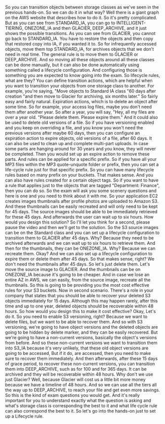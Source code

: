 
<v Presenter>So you can transition objects</v>
between storage classes
as we've seen in the previous hands-on.
So we can do it in what way?
Well there is a giant graph on the AWS website
that describes how to do it.
So it's pretty complicated.
But as you can see from STANDARD_IA,
you can go to INTELLIGENT-TIERING, ONEZONE_IA
and then GLACIER, DEEP_ARCHIVE,
and it just shows the possible transitions.
As you can see from GLACIER,
you cannot go back to STANDARD_IA.
You have to restore the objects
and then copy that restored copy into IA,
if you wanted it to.
So for infrequently accessed objects,
move them top STANDARD_IA,
for archives objects that we don't need in real time.
The general rule is to move them to GLACIER or DEEP_ARCHIVE.
And so moving all these objects around all these classes
can be done manually,
but it can also be done automatically using something called
a lifecycle configuration.
And configuring those is something you are expected to know
going into the exam.
So lifecycle rules, what are they?
You can define transition actions,
which are helpful when you want to transition your objects
from one storage class to another. For example,
you're saying, "Move objects to Standard IA class
"60 days after creation
"and then move to Glacier for archiving, six months later."
So fairly easy and fairly natural.
Expiration actions,
which is to delete an object after some time.
So for example, your access log files,
maybe you don't need them after another year.
So after a year, you will say,
"Hey, all my files are over a year old.
"Please delete them. Please expire them."
And it could also be used to delete old versions of a file.
So if you have versioning enabled and you keep on overriding
a file,
and you know you won't need the previous versions
after maybe 60 days,
then you can configure an expiration action
to expire objects, old versions of a file, after 60 days.
It can also be used to clean up
and complete multi-part uploads.
In case some parts are hanging around for 30 years and you
know, they will never be completed.
Then you would set up an expire action
to remove these parts.
And rules can be applied for a specific prefix.
So if you have all your MP3 files within the MP3
quote-unquote folder or prefix,
then you can set a life-cycle rule
just for that specific prefix.
So you can have many lifecycle rules based on many prefix
on your buckets. That makes sense.
And you can also have rules created
for a certain object tags.
So if you want to have a rule that applies just to the
objects that are tagged "Department: Finance",
then you can do so.
So the exam will ask you some scenery questions
and here is one and you need to think about it with me.
So your application EC2 creates images thumbnails
after profile photos are uploaded to Amazon S3.
And these thumbnails can be easily recreated
and will only need to be kept for 45 days.
The source images should be able to be immediately retrieved
for these 45 days.
And afterwards the user can wait up to six hours.
How would you design this solution?
So I'll let you think for a second,
please pause the video and then we'll get to the solution.
So the S3 source images can be on the Standard class
and you can set up a lifecycle configuration
to transition them to GLACIER after 45 days.
Why?
Because they need to be archived afterwards
and we can wait up to six hours to retrieve them.
And then for the thumbnails, they can be ONEZONE_IA.
Why?
Because we can recreate them. Okay?
And we can also set up a lifecycle configuration
to expire them or delete them after 45 days.
So that makes sense, right?
We don't need the thumbnails after 45 days.
So let's just delete them.
Let's move the source image to GLACIER.
And the thumbnails can be on ONEZONE_IA
because it's going to be cheaper.
And in case we lose an entire AZ in AWS,
we can easily, from the source image,
recreate all the thumbnails.
So this is going to be providing you the most cost effective
rules for your S3 buckets.
Now in second scenario.
There's a role in your company that states that you should
be able to recover your deleted S3 objects immediately
for 15 days.
Although this may happen rarely, after this time
and up to one year, deleted objects should be recoverable
within 48 hours.
So how would you design this to make it cost effective?
Okay, Let's do it.
So you need to enable S3 versioning, right?
Because we want to delete files,
but we want to be able to recover them.
And so with S3 versioning,
we're going to have object versions
and the deleted objects are going to be hidden
by delete marker,
and they can be easily recovered.
But we're going to have a non-current versions,
basically the object's versions from before.
And so these non-current versions
we want to transition them into S3_IA
because it's very unlikely,
that these old object versions are going to be accessed,
But if it do, are accessed,
then you need to make sure to recover them immediately.
And then afterwards, after these 15 days of grace period,
to recover these non-current versions,
you can transition them into DEEP_ARCHIVE,
such as for 100 and for 365 days.
It can be archived
and they will be recoverable within 48 hours.
Why don't we use just Glacier?
Well,
because Glacier will cost us a little bit more money
because we have a timeline of 48 hours.
And so we can use all the tiers
all the way up to DEEP_ARCHIVE,
to reach your file and get even more savings.
So this is the kind of exam questions you would get.
And it's really important for you to understand exactly
what the question is asking and what's storage class
is corresponding the best to it
and what life cycle rule can also correspond the best to it.
So let's go into the hands-on
just to set up a Lifecycle rule.